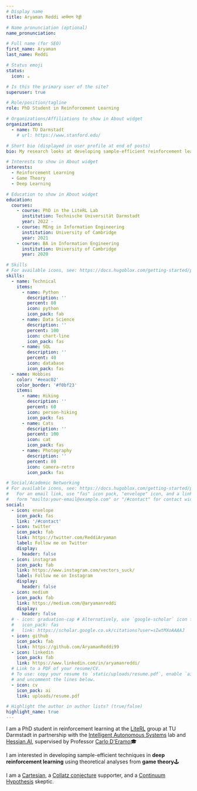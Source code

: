 ```yaml
---
# Display name
title: Aryaman Reddi आर्यमान रेड्डी

# Name pronunciation (optional)
name_pronunciation:

# Full name (for SEO)
first_name: Aryaman
last_name: Reddi

# Status emoji
status:
  icon: ☕️

# Is this the primary user of the site?
superuser: true

# Role/position/tagline
role: PhD Student in Reinforcement Learning 

# Organizations/Affiliations to show in About widget
organizations:
  - name: TU Darmstadt
    # url: https://www.stanford.edu/

# Short bio (displayed in user profile at end of posts)
bio: My research looks at developing sample-efficient reinforcement learning algorithms using game theoretical analyses of multi-agent settings.

# Interests to show in About widget
interests:
  - Reinforcement Learning
  - Game Theory
  - Deep Learning

# Education to show in About widget
education:
  courses:
    - course: PhD in the LiteRL Lab
      institution: Technische Universität Darmstadt
      year: 2022 - 
    - course: MEng in Information Engineering
      institution: University of Cambridge
      year: 2021
    - course: BA in Information Engineering
      institution: University of Cambridge
      year: 2020

# Skills
# For available icons, see: https://docs.hugoblox.com/getting-started/page-builder/#icons
skills:
  - name: Technical
    items:
      - name: Python
        description: ''
        percent: 80
        icon: python
        icon_pack: fab
      - name: Data Science
        description: ''
        percent: 100
        icon: chart-line
        icon_pack: fas
      - name: SQL
        description: ''
        percent: 40
        icon: database
        icon_pack: fas
  - name: Hobbies
    color: '#eeac02'
    color_border: '#f0bf23'
    items:
      - name: Hiking
        description: ''
        percent: 60
        icon: person-hiking
        icon_pack: fas
      - name: Cats
        description: ''
        percent: 100
        icon: cat
        icon_pack: fas
      - name: Photography
        description: ''
        percent: 80
        icon: camera-retro
        icon_pack: fas

# Social/Academic Networking
# For available icons, see: https://docs.hugoblox.com/getting-started/page-builder/#icons
#   For an email link, use "fas" icon pack, "envelope" icon, and a link in the
#   form "mailto:your-email@example.com" or "/#contact" for contact widget.
social:
  - icon: envelope
    icon_pack: fas
    link: '/#contact'
  - icon: twitter
    icon_pack: fab
    link: https://twitter.com/ReddiAryaman
    label: Follow me on Twitter
    display:
      header: false
  - icon: instagram
    icon_pack: fab
    link: https://www.instagram.com/vectors_suck/
    label: Follow me on Instagram
    display:
      header: false
  - icon: medium
    icon_pack: fab
    link: https://medium.com/@aryamanreddi
    display:
      header: false
  # - icon: graduation-cap # Alternatively, use `google-scholar` icon from `ai` icon pack
  #   icon_pack: fas
  #   link: https://scholar.google.co.uk/citations?user=sIwtMXoAAAAJ
  - icon: github
    icon_pack: fab
    link: https://github.com/AryamanReddi99
  - icon: linkedin
    icon_pack: fab
    link: https://www.linkedin.com/in/aryamanreddi/
  # Link to a PDF of your resume/CV.
  # To use: copy your resume to `static/uploads/resume.pdf`, enable `ai` icons in `params.yaml`,
  # and uncomment the lines below.
  - icon: cv
    icon_pack: ai
    link: uploads/resume.pdf

# Highlight the author in author lists? (true/false)
highlight_name: true
---
```


I am a PhD student in reinforcement learning at the [LiteRL](https://www.informatik.uni-wuerzburg.de/rlcdm/team/) group at TU Darmstadt in partnership with the [Intelligent Autonomous Systems](https://www.ias.informatik.tu-darmstadt.de/) lab and [Hessian.AI](https://hessian.ai/), supervised by Professor [Carlo D'Eramo](https://www.informatik.uni-wuerzburg.de/rlcdm/team/carlo-deramo/)🎓

I am interested in developing sample-efficient techniques in **deep reinforcement learning** using theoretical analyses from **game theory**🕹️

I am a [Cartesian](https://en.wikipedia.org/wiki/Cartesianism), a [Collatz conjecture](https://en.wikipedia.org/wiki/Collatz_conjecture) supporter, and a [Continuum Hypothesis](https://en.wikipedia.org/wiki/Continuum_hypothesis) skeptic.
<!-- {style="text-align: justify;"} -->
